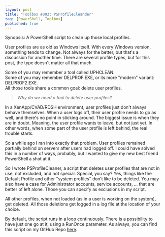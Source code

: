 ```yaml
---
layout: post
title: "Toolbox #003: PSProfileCleander"
tag: [PowerShell, Toolbox]
published: true
---
```

Synopsis: A PowerShell script to clean up those local profiles.

User profiles are as old as Windows itself. With every Windows version, something tends to change.
Not always for the better, but that's a discussion for another time.
There are several profile types, but for this post, the type doesn't matter all that much.

Some of you may remember a tool called UPHCLEAN.  
Some of you may remember DELPROF.EXE, or its more "modern" variant: DELPROF2.EXE.  
All those tools share a common goal: delete user profiles.

> *Why do we need a tool to delete user profiles?*

In a XenApp/CVAD/RDSH environment, user profiles just don't always behave themselves. When a user logs off, their user profile needs to go as well, and there's no point in sticking around.
The biggest issue is when they are in doubt. Meaning, the user profile wants to leave, but not just yet. In other words, when some part of the user profile is left behind, the real trouble starts.

So a while ago I ran into exactly that problem. User profiles remained partially behind on servers after users had logged off.
I could have solved this in a number of ways, probably, but I wanted to give my new best friend PowerShell a shot at it.

So I wrote PSProfileCleaner, a script that deletes user profiles that are not in use, not excluded, and not special. Special, you say? Yes, things like the Default Profile and other "system profiles" don't like to be deleted. You may also have a case for Administrator accounts, service accounts, … that are better of left alone. Those you can specify as exclusions in my script.   

All other profiles, when not loaded (as in a user is working on the system), get deleted. All those deletions get logged in a log file at the location of your choice.

By default, the script runs in a loop continuously. There is a possibility to have just one go at it, using a RunOnce parameter.
As always, you can find this script on my GitHub Repo [here](https://github.com/Cloudsparkle/PSProfileCleaner).
